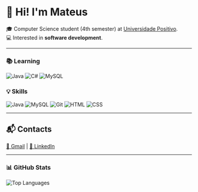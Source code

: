 # 👋 Hi! I'm Mateus

🎓 Computer Science student (4th semester) at [Universidade Positivo](https://www.up.edu.br/).  
💻 Interested in **software development**.  

---

### 📚 Learning
![Java](https://img.shields.io/badge/Java-ED8B00?style=for-the-badge&logo=openjdk&logoColor=white)
![C#](https://img.shields.io/badge/C%23-239120?style=for-the-badge&logo=c-sharp&logoColor=white)
![MySQL](https://img.shields.io/badge/MySQL-4479A1?style=for-the-badge&logo=mysql&logoColor=white)

### 💡 Skills
![Java](https://img.shields.io/badge/Java-ED8B00?style=for-the-badge&logo=openjdk&logoColor=white)
![MySQL](https://img.shields.io/badge/MySQL-4479A1?style=for-the-badge&logo=mysql&logoColor=white)
![Git](https://img.shields.io/badge/Git-F05032?style=for-the-badge&logo=git&logoColor=white)
![HTML](https://img.shields.io/badge/HTML5-E34F26?style=for-the-badge&logo=html5&logoColor=white)
![CSS](https://img.shields.io/badge/CSS3-1572B6?style=for-the-badge&logo=css3&logoColor=white)

---

## 📬 Contacts
[📧 Gmail](mailto:dalagnol@gmail.com) | [🔗 LinkedIn](https://www.linkedin.com/in/mateus-dalagnol-3a2147330/)

---

### 📊 GitHub Stats
![Top Languages](https://github-readme-stats.vercel.app/api/top-langs/?username=MateusDalagnol&layout=compact&langs_count=7&theme=dracula)  
